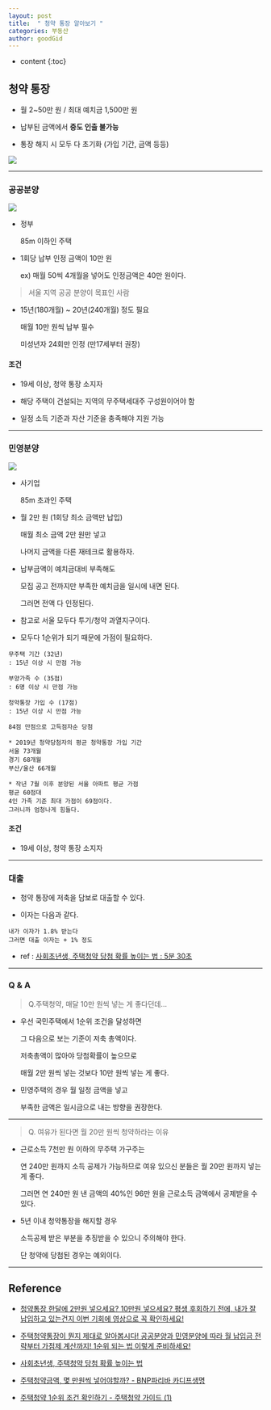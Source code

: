 ```yaml
---
layout: post
title:  " 청약 통장 알아보기 "
categories: 부동산
author: goodGid
---
```

* content
{:toc}

## 청약 통장

* 월 2~50만 원 / 최대 예치금 1,500만 원

* 납부된 금액에서 **중도 인출 불가능**

* 통장 해지 시 모두 다 초기화 (가입 기간, 금액 등등)

![](/assets/img/house/Housing-Passbook_3.png)


---

### 공공분양

![](/assets/img/house/Housing-Passbook_1.png)

* 정부

  85m 이하인 주택

* 1회당 납부 인정 금액이 10만 원

  ex) 매월 50씩 4개월을 넣어도 인정금액은 40만 원이다.

> 서울 지역 공공 분양이 목표인 사람

* 15년(180개월) ~ 20년(240개월) 정도 필요

  매월 10만 원씩 납부 필수

  미성년자 24회만 인정 (만17세부터 권장)

#### 조건

* 19세 이상, 청약 통장 소지자

* 해당 주택이 건설되는 지역의 무주택세대주 구성원이어야 함

* 일정 소득 기준과 자산 기준을 충족해야 지원 가능

---

### 민영분양

![](/assets/img/house/Housing-Passbook_2.png)

* 사기업

  85m 초과인 주택

* 월 2만 원 (1회당 최소 금액만 납입)

  매월 최소 금액 2만 원만 넣고

  나머지 금액을 다른 재테크로 활용하자.

* 납부금액이 예치금대비 부족해도

  모집 공고 전까지만 부족한 예치금을 일시에 내면 된다.
  
  그러면 전액 다 인정된다.

* 참고로 서울 모두다 투기/청약 과열지구이다.

* 모두다 1순위가 되기 때문에 가점이 필요하다.

```
무주택 기간 (32년)
: 15년 이상 시 만점 가능

부양가족 수 (35점)
: 6명 이상 시 만점 가능

청약통장 가입 수 (17점)
: 15년 이상 시 만점 가능

84점 만점으로 고득점자순 당첨
```

```
* 2019년 청약당첨자의 평균 청약통장 가입 기간
서울 73개월
경기 68개월
부산/울산 66개월

* 작년 7월 이후 분양된 서울 아파트 평균 가점
평균 60점대
4인 가족 기준 최대 가점이 69점이다.
그러니까 엄청나게 힘들다.
```

#### 조건

* 19세 이상, 청약 통장 소지자


---

### 대출

* 청약 통장에 저축을 담보로 대출할 수 있다.

* 이자는 다음과 같다.

```
내가 이자가 1.8% 받는다
그러면 대출 이자는 + 1% 정도
```

* ref : [사회초년생, 주택청약 당첨 확률 높이는 법 : 5분 30초](https://www.youtube.com/watch?v=GGfajHyiP5c&t=330s)


---

### Q & A


> Q.주택청약, 매달 10만 원씩 넣는 게 좋다던데…

* 우선 국민주택에서 1순위 조건을 달성하면 

  그 다음으로 보는 기준이 저축 총액이다. 
  
  저축총액이 많아야 당첨확률이 높으므로 
  
  매월 2만 원씩 넣는 것보다 10만 원씩 넣는 게 좋다.
  
* 민영주택의 경우 월 일정 금액을 넣고 

  부족한 금액은 일시금으로 내는 방향을 권장한다.

---

> Q. 여유가 된다면 월 20만 원씩 청약하라는 이유

* 근로소득 7천만 원 이하의 무주택 가구주는 

  연 240만 원까지 소득 공제가 가능하므로 여유 있으신 분들은 월 20만 원까지 넣는 게 좋다.
  
  그러면 연 240만 원 낸 금액의 40%인 96만 원을 근로소득 금액에서 공제받을 수 있다. 
  
* 5년 이내 청약통장을 해지할 경우 

  소득공제 받은 부분을 추징받을 수 있으니 주의해야 한다.
  
  단 청약에 당첨된 경우는 예외이다.




---

## Reference

* [청약통장 한달에 2만원 넣으세요? 10만원 넣으세요? 평생 후회하기 전에, 내가 잘 납입하고 있는건지 이번 기회에 영상으로 꼭 확인하세요!](https://www.youtube.com/watch?v=hMQ7O1In-5c)

* [주택청약통장이 뭔지 제대로 알아봅시다! 공공분양과 민영분양에 따라 월 납입금 전략부터 가점제 계산까지! 1순위 되는 법 이렇게 준비하세요!](https://www.youtube.com/watch?v=eGC5Tp4ENsY)

* [사회초년생, 주택청약 당첨 확률 높이는 법](https://www.youtube.com/watch?v=GGfajHyiP5c&t=330s)

* [주택청약금액, 몇 만원씩 넣어야할까? - BNP파리바 카디프생명](https://www.cardif.co.kr/ko/life-stage/for-safe-start/my-dream-my-house-all-you-need-to-know-about-saving-for-house)

* [주택청약 1순위 조건 확인하기 - 주택청약 가이드 (1)](https://md2biz.tistory.com/1)